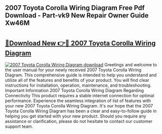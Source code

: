 ## 2007 Toyota Corolla Wiring Diagram Free Pdf Download - Part-vk9 New Repair Owner Guide Xw46M

# <h2><a href="http://dfkh2f.blite.top/?on=2007+Toyota+Corolla+Wiring+Diagram">🔗Download New 👉🔴 2007 Toyota Corolla Wiring Diagram</a></h2>

[![2007 Toyota Corolla Wiring Diagram download](https://i.imgur.com/lujVjoI.png)](http://dfkh2f.blite.top/?on=2007+Toyota+Corolla+Wiring+Diagram)
Greetings and welcome to the user manual for your newly received 2007 Toyota Corolla Wiring Diagram. This comprehensive guide is intended to help you understand and utilize all of the features and benefits of your product. You will find clear instructions for installation, operation, maintenance, and troubleshooting. Important Information 2007 Toyota Corolla Wiring Diagram Regarding Connectivity This product requires a stable internet connection for optimal performance. Experience the seamless integration of list of features with your new 2007 Toyota Corolla Wiring Diagram. It's our hope that the 2007 Toyota Corolla Wiring Diagram has been a clear and easy-to-follow guide in helping you get started with your new product. Should you require any assistance or clarification, please do not hesitate to contact our customer support team.

